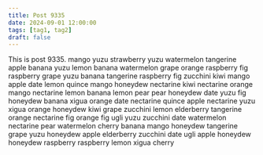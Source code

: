 ```yaml
---
title: Post 9335
date: 2024-09-01 12:00:00
tags: [tag1, tag2]
draft: false
---
```

This is post 9335.
mango
yuzu
strawberry
yuzu
watermelon
tangerine
apple
banana
yuzu
lemon
banana
watermelon
grape
orange
raspberry
fig
raspberry
grape
yuzu
banana
tangerine
raspberry
fig
zucchini
kiwi
mango
apple
date
lemon
quince
mango
honeydew
nectarine
kiwi
nectarine
orange
mango
nectarine
lemon
banana
lemon
pear
pear
honeydew
date
yuzu
fig
honeydew
banana
xigua
orange
date
nectarine
quince
apple
nectarine
yuzu
xigua
orange
honeydew
kiwi
grape
zucchini
lemon
elderberry
tangerine
orange
nectarine
fig
orange
fig
ugli
yuzu
zucchini
date
watermelon
nectarine
pear
watermelon
cherry
banana
mango
honeydew
tangerine
grape
yuzu
honeydew
apple
elderberry
zucchini
date
ugli
apple
honeydew
honeydew
raspberry
raspberry
lemon
xigua
cherry
